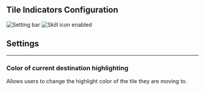 ## Tile Indicators Configuration

![Setting bar](https://i.imgur.com/vxblpe0.png)
![Skill icon enabled](https://i.imgur.com/73agl2H.gif)


## Settings
---
### Color of current destination highlighting
Allows users to change the highlight color of the tile they are moving to.